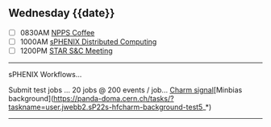 ## Wednesday {{date}}

- [ ] 0830AM [NPPS Coffee](https://bnl.zoomgov.com/j/16157150845?pwd=NXNqTi9ZWEFBKzYwRXQ5U3NXU1dBZz09)
- [ ] 1000AM [sPHENIX Distributed Computing](https://bnl.zoomgov.com/j/16157150845?pwd=NXNqTi9ZWEFBKzYwRXQ5U3NXU1dBZz09)
- [ ] 1200PM [STAR S&C Meeting](https://lbnl.zoom.us/j/97026562983?pwd=VGVXbzhYUUhheEJ2cFMyVVdVRXowZz09)

-----------------------

sPHENIX Workflows...

Submit test jobs ... 20 jobs @ 200 events / job...
[Charm signal](https://panda-doma.cern.ch/tasks/?taskname=user.jwebb2.sP22s-hfcharm-signal-test5_*)[Minbias background](https://panda-doma.cern.ch/tasks/?taskname=user.jwebb2.sP22s-hfcharm-background-test5_*)

-----------------------



